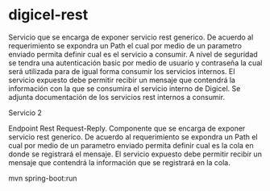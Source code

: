 # digicel-rest

Servicio que se encarga de exponer servicio rest generico. De acuerdo al requerimiento se expondra un Path el cual por medio de un parametro enviado permita definir cual es el servicio a consumir. A nivel de seguridad se tendra una autenticación basic por medio de usuario y contraseña la cual será utilizada para de igual forma consumir los servicios internos. El servicio expuesto debe permitir recibir un mensaje que contendrá la información con la que se consumira el servicio interno de Digicel. Se adjunta documentación de los servicios rest internos a consumir.



Servicio 2

Endpoint Rest Request-Reply. Componente que se encarga de exponer servicio rest generico. De acuerdo al requerimiento se expondra un Path el cual por medio de un parametro enviado permita definir cual es la cola en donde se registrará el mensaje. El servicio expuesto debe permitir recibir un mensaje que contendrá la información que se registrará en la cola.




 mvn spring-boot:run
